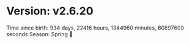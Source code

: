 # Version: v2.6.20
Time since birth: 934 days, 22416 hours, 1344960 minutes, 80697600 seconds
Season: Spring 🌸
